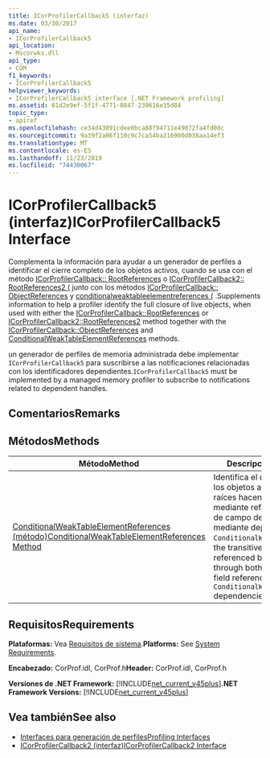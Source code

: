 ```yaml
---
title: ICorProfilerCallback5 (interfaz)
ms.date: 03/30/2017
api_name:
- ICorProfilerCallback5
api_location:
- Mscorwks.dll
api_type:
- COM
f1_keywords:
- ICorProfilerCallback5
helpviewer_keywords:
- ICorProfilerCallback5 interface [.NET Framework profiling]
ms.assetid: 61d2e9ef-5f1f-4771-8847-239616e35d84
topic_type:
- apiref
ms.openlocfilehash: ce34d43091cdee0bca88f94711e49072fa4fd08c
ms.sourcegitcommit: 9a39f2a06f110c9c7ca54ba216900d038aa14ef3
ms.translationtype: MT
ms.contentlocale: es-ES
ms.lasthandoff: 11/23/2019
ms.locfileid: "74430067"
---
```

# <a name="icorprofilercallback5-interface"></a><span data-ttu-id="65024-102">ICorProfilerCallback5 (interfaz)</span><span class="sxs-lookup"><span data-stu-id="65024-102">ICorProfilerCallback5 Interface</span></span>
<span data-ttu-id="65024-103">Complementa la información para ayudar a un generador de perfiles a identificar el cierre completo de los objetos activos, cuando se usa con el método [ICorProfilerCallback:: RootReferences](../../../../docs/framework/unmanaged-api/profiling/icorprofilercallback-rootreferences-method.md) o [ICorProfilerCallback2:: RootReferences2 (](../../../../docs/framework/unmanaged-api/profiling/icorprofilercallback2-rootreferences2-method.md) junto con los métodos [ICorProfilerCallback:: ObjectReferences](../../../../docs/framework/unmanaged-api/profiling/icorprofilercallback-objectreferences-method.md) y [conditionalweaktableelementreferences (](../../../../docs/framework/unmanaged-api/profiling/icorprofilercallback5-conditionalweaktableelementreferences-method.md) .</span><span class="sxs-lookup"><span data-stu-id="65024-103">Supplements information to help a profiler identify the full closure of live objects, when used with either the [ICorProfilerCallback::RootReferences](../../../../docs/framework/unmanaged-api/profiling/icorprofilercallback-rootreferences-method.md) or [ICorProfilerCallback2::RootReferences2](../../../../docs/framework/unmanaged-api/profiling/icorprofilercallback2-rootreferences2-method.md) method together with the [ICorProfilerCallback::ObjectReferences](../../../../docs/framework/unmanaged-api/profiling/icorprofilercallback-objectreferences-method.md) and [ConditionalWeakTableElementReferences](../../../../docs/framework/unmanaged-api/profiling/icorprofilercallback5-conditionalweaktableelementreferences-method.md) methods.</span></span>  
  
 <span data-ttu-id="65024-104">un generador de perfiles de memoria administrada debe implementar `ICorProfilerCallback5` para suscribirse a las notificaciones relacionadas con los identificadores dependientes.</span><span class="sxs-lookup"><span data-stu-id="65024-104">`ICorProfilerCallback5` must be implemented by a managed memory profiler to subscribe to notifications related to dependent handles.</span></span>  
  
## <a name="remarks"></a><span data-ttu-id="65024-105">Comentarios</span><span class="sxs-lookup"><span data-stu-id="65024-105">Remarks</span></span>  
  
## <a name="methods"></a><span data-ttu-id="65024-106">Métodos</span><span class="sxs-lookup"><span data-stu-id="65024-106">Methods</span></span>  
  
|<span data-ttu-id="65024-107">Método</span><span class="sxs-lookup"><span data-stu-id="65024-107">Method</span></span>|<span data-ttu-id="65024-108">Descripción</span><span class="sxs-lookup"><span data-stu-id="65024-108">Description</span></span>|  
|------------|-----------------|  
|[<span data-ttu-id="65024-109">ConditionalWeakTableElementReferences (método)</span><span class="sxs-lookup"><span data-stu-id="65024-109">ConditionalWeakTableElementReferences Method</span></span>](../../../../docs/framework/unmanaged-api/profiling/icorprofilercallback5-conditionalweaktableelementreferences-method.md)|<span data-ttu-id="65024-110">Identifica el cierre transitivo de los objetos a los que esas raíces hacen referencia mediante referencias directas de campo de miembro y mediante dependencias `ConditionalWeakTable`.</span><span class="sxs-lookup"><span data-stu-id="65024-110">Identifies the transitive closure of objects referenced by those roots through both direct member field references and through `ConditionalWeakTable` dependencies.</span></span>|  
  
## <a name="requirements"></a><span data-ttu-id="65024-111">Requisitos</span><span class="sxs-lookup"><span data-stu-id="65024-111">Requirements</span></span>  
 <span data-ttu-id="65024-112">**Plataformas:** Vea [Requisitos de sistema](../../../../docs/framework/get-started/system-requirements.md).</span><span class="sxs-lookup"><span data-stu-id="65024-112">**Platforms:** See [System Requirements](../../../../docs/framework/get-started/system-requirements.md).</span></span>  
  
 <span data-ttu-id="65024-113">**Encabezado:** CorProf.idl, CorProf.h</span><span class="sxs-lookup"><span data-stu-id="65024-113">**Header:** CorProf.idl, CorProf.h</span></span>  
  
 <span data-ttu-id="65024-114">**Versiones de .NET Framework:** [!INCLUDE[net_current_v45plus](../../../../includes/net-current-v45plus-md.md)]</span><span class="sxs-lookup"><span data-stu-id="65024-114">**.NET Framework Versions:** [!INCLUDE[net_current_v45plus](../../../../includes/net-current-v45plus-md.md)]</span></span>  
  
## <a name="see-also"></a><span data-ttu-id="65024-115">Vea también</span><span class="sxs-lookup"><span data-stu-id="65024-115">See also</span></span>

- [<span data-ttu-id="65024-116">Interfaces para generación de perfiles</span><span class="sxs-lookup"><span data-stu-id="65024-116">Profiling Interfaces</span></span>](../../../../docs/framework/unmanaged-api/profiling/profiling-interfaces.md)
- [<span data-ttu-id="65024-117">ICorProfilerCallback2 (interfaz)</span><span class="sxs-lookup"><span data-stu-id="65024-117">ICorProfilerCallback2 Interface</span></span>](../../../../docs/framework/unmanaged-api/profiling/icorprofilercallback2-interface.md)
